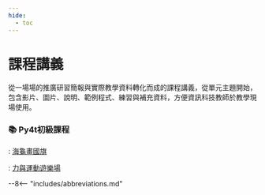 ```yaml
---
hide:
  - toc
---
```


#  課程講義

從一場場的推廣研習簡報與實際教學資料轉化而成的課程講義，從單元主題開始，包含影片、圖片、說明、範例程式、練習與補充資料，方便資訊科技教師於教學現場使用。

### 📚 Py4t初級課程

: [海龜畫國旗](national_flag/index.md)

: [力與運動遊樂場](mechanics_playground/index.md)


--8<-- "includes/abbreviations.md"





